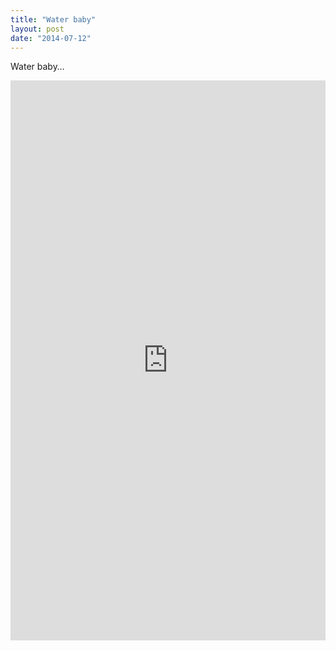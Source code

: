 ```yaml
---
title: "Water baby"
layout: post
date: "2014-07-12"
---
```


Water baby…

<div style="padding:177.78% 0 0 0;position:relative;"><iframe src="https://player.vimeo.com/video/993968312?badge=0&amp;autopause=0&amp;player_id=0&amp;app_id=58479" frameborder="0" allow="autoplay; fullscreen; picture-in-picture; clipboard-write" style="position:absolute;top:0;left:0;width:100%;height:100%;" title="tumblr_n8lo2mjBqq1r16syi"></iframe></div><script src="https://player.vimeo.com/api/player.js"></script>
